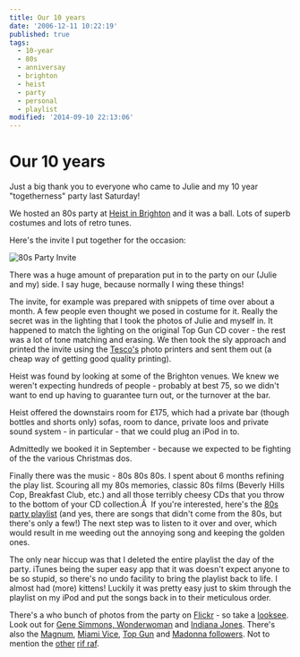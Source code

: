 ```yaml
---
title: Our 10 years
date: '2006-12-11 10:22:19'
published: true
tags:
  - 10-year
  - 80s
  - anniversay
  - brighton
  - heist
  - party
  - personal
  - playlist
modified: '2014-09-10 22:13:06'
---
```

# Our 10 years

Just a big thank you to everyone who came to Julie and my 10 year "togetherness" party last Saturday!

We hosted an 80s party at [Heist in Brighton](http://www.beerintheevening.com/pubs/s/21/21610/Heist/Brighton) and it was a ball.  Lots of superb costumes and lots of retro tunes.

Here's the invite I put together for the occasion:

![80s Party Invite](/images/80s_party_invite.jpg)

<!--more-->

There was a huge amount of preparation put in to the party on our (Julie and my) side.  I say huge, because normally I wing these things!

The invite, for example was prepared with snippets of time over about a month.  A few people even thought we posed in costume for it.  Really the secret was in the lighting that I took the photos of Julie and myself in.  It happened to match the lighting on the original Top Gun CD cover - the rest was a lot of tone matching and erasing.  We then took the sly approach and printed the invite using the [Tesco's](http://www.tescophoto.com/wpp/tesco/) photo printers and sent them out (a cheap way of getting good quality printing).

Heist was found by looking at some of the Brighton venues.  We knew we weren't expecting hundreds of people - probably at best 75, so we didn't want to end up having to guarantee turn out, or the turnover at the bar.

Heist offered the downstairs room for £175, which had a private bar (though bottles and shorts only) sofas, room to dance, private loos and private sound system - in particular - that we could plug an iPod in to.

Admittedly we booked it in September - because we expected to be fighting of the the various Christmas dos.

Finally there was the music - 80s 80s 80s.  I spent about 6 months refining the play list.  Scouring all my 80s memories, classic 80s films (Beverly Hills Cop, Breakfast Club, etc.) and all those terribly cheesy CDs that you throw to the bottom of your CD collection.Â  If you're interested, here's the [80s party playlist](http://remysharp.com/80s-party-playlist.html) (and yes, there are songs that didn't come from the 80s, but there's only a few!)
The next step was to listen to it over and over, which would result in me weeding out the annoying song and keeping the golden ones.

The only near hiccup was that I deleted the entire playlist the day of the party.  iTunes being the super easy app that it was doesn't expect anyone to be so stupid, so there's no undo facility to bring the playlist back to life.  I almost had (more) kittens!  Luckily it was pretty easy just to skim through the playlist on my iPod and put the songs back in to their meticulous order.

There's a who bunch of photos from the party on [Flickr](http://www.flickr.com/photos/remysharp/tags/80sparty/) - so take a [looksee](http://www.flickr.com/photos/remysharp/317981909/).  Look out for [Gene Simmons, Wonderwoman](http://www.flickr.com/photos/remysharp/317981956/) and [Indiana Jones](http://www.flickr.com/photos/remysharp/317982098/).  There's also the [Magnum](http://www.flickr.com/photos/remysharp/317981798/), [Miami Vice](http://www.flickr.com/photos/11542939@N00/312934784/), [Top Gun](http://www.flickr.com/photos/remysharp/317981668/) and [Madonna followers](http://www.flickr.com/photos/remysharp/317981746/).  Not to mention the [other](http://www.flickr.com/photos/remysharp/317982013/) [rif raf](http://www.flickr.com/photos/remysharp/317982169/).
